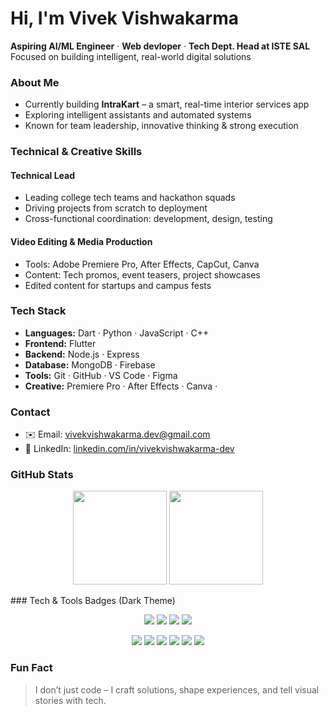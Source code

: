 # Hi, I'm Vivek Vishwakarma

**Aspiring AI/ML Engineer** · **Web devloper** · **Tech Dept. Head at ISTE SAL**  
Focused on building intelligent, real-world digital solutions


### About Me
- Currently building **IntraKart** – a smart, real-time interior services app
- Exploring intelligent assistants and automated systems
- Known for team leadership, innovative thinking & strong execution

  
###  Technical & Creative Skills

#### Technical Lead
- Leading college tech teams and hackathon squads
- Driving projects from scratch to deployment
- Cross-functional coordination: development, design, testing

  
####  Video Editing & Media Production
- Tools: Adobe Premiere Pro, After Effects, CapCut, Canva
- Content: Tech promos, event teasers, project showcases
- Edited content for startups and campus fests

  
###  Tech Stack
- **Languages:** Dart · Python · JavaScript · C++
- **Frontend:** Flutter
- **Backend:** Node.js · Express
- **Database:** MongoDB · Firebase
- **Tools:** Git · GitHub · VS Code · Figma
- **Creative:** Premiere Pro · After Effects · Canva · 

  
###  Contact
- ✉️ Email: vivekvishwakarma.dev@gmail.com
- 🔗 LinkedIn: [linkedin.com/in/vivekvishwakarma-dev](https://www.linkedin.com/in/viveks21)

  
### GitHub Stats
<p align="center">
  <img src="https://github-readme-stats.vercel.app/api?username=Knights24&show_icons=true&hide_title=true&hide_rank=true&hide=issues&theme=default" height="150" />
  <img src="https://github-readme-streak-stats.herokuapp.com?user=Knights24&theme=default" height="150" />
</p>
###  Tech & Tools Badges (Dark Theme)
<p align="center">
  <img src="https://img.shields.io/badge/Dart-0175C2?style=for-the-badge&logo=dart&logoColor=white" />
  <img src="https://img.shields.io/badge/Flutter-02569B?style=for-the-badge&logo=flutter&logoColor=white" />
  <img src="https://img.shields.io/badge/Node.js-339933?style=for-the-badge&logo=node.js&logoColor=white" />
  <img src="https://img.shields.io/badge/Python-14354C?style=for-the-badge&logo=python&logoColor=white" />
</p>
<p align="center">
  <img src="https://img.shields.io/badge/VS%20Code-007ACC?style=for-the-badge&logo=visual-studio-code&logoColor=white" />
  <img src="https://img.shields.io/badge/Figma-F24E1E?style=for-the-badge&logo=figma&logoColor=white" />
  <img src="https://img.shields.io/badge/Git-F05032?style=for-the-badge&logo=git&logoColor=white" />
  <img src="https://img.shields.io/badge/GitHub-181717?style=for-the-badge&logo=github&logoColor=white" />
  <img src="https://img.shields.io/badge/Adobe%20Premiere%20Pro-9999FF?style=for-the-badge&logo=adobe-premiere-pro&logoColor=white" />
  <img src="https://img.shields.io/badge/After%20Effects-9999FF?style=for-the-badge&logo=adobe-after-effects&logoColor=white" />
</p>


### Fun Fact
> I don’t just code – I craft solutions, shape experiences, and tell visual stories with tech.
